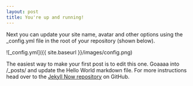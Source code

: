 ```yaml
---
layout: post
title: You're up and running!
---
```


Next you can update your site name, avatar and other options using the _config.yml file in the root of your repository (shown below).

![_config.yml]({{ site.baseurl }}/images/config.png)

The easiest way to make your first post is to edit this one. Goaaaa into /_posts/ and update the Hello World markdown file. For more instructions head over to the [Jekyll Now repository](https://github.com/barryclark/jekyll-now) on GitHub.
